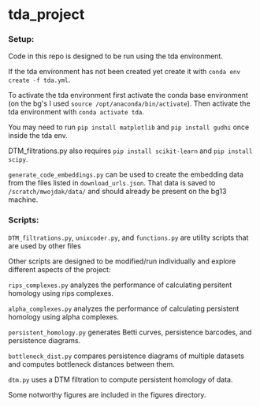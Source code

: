 # tda_project

### Setup:

Code in this repo is designed to be run using the tda environment.

If the tda environment has not been created yet create it with `conda env create -f tda.yml`.

To activate the tda environment first activate the conda base environment (on the bg's I used `source /opt/anaconda/bin/activate`).
Then activate the tda environment with `conda activate tda`.

You may need to run `pip install matplotlib` and `pip install gudhi` once inside the tda env.

DTM_filtrations.py also requires `pip install scikit-learn` and `pip install scipy`.

`generate_code_embeddings.py` can be used to create the embedding data from the files listed in `download_urls.json`. That data is saved to `/scratch/mwojdak/data/` and should already be present on the bg13 machine.

### Scripts:

`DTM_filtrations.py`, `unixcoder.py`, and `functions.py` are utility scripts that are used by other files

Other scripts are designed to be modified/run individually and explore different aspects of the project:

`rips_complexes.py` analyzes the performance of calculating persitent homology using rips complexes.

`alpha_complexes.py` analyzes the performance of calculating persistent homology using alpha complexes.

`persistent_homology.py` generates Betti curves, persistence barcodes, and persistence diagrams.

`bottleneck_dist.py` compares persistence diagrams of multiple datasets and computes bottleneck distances between them.

`dtm.py` uses a DTM filtration to compute persistent homology of data.

Some notworthy figures are included in the figures directory.